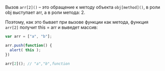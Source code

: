 Вызов `arr[2]()` – это обращение к методу объекта `obj[method]()`, в роли obj выступает arr, а в роли метода: 2.

Поэтому, как это бывает при вызове функции как метода, функция `arr[2]` получит this = arr и выведет массив:
```js
var arr = ["a", "b"];

arr.push(function() {
  alert( this );
})

arr[2](); // "a","b",function
```
